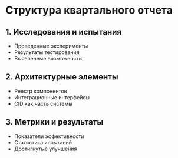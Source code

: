 # Структура квартального отчета

## 1. Исследования и испытания
- Проведенные эксперименты
- Результаты тестирования
- Выявленные возможности

## 2. Архитектурные элементы
- Реестр компонентов
- Интеграционные интерфейсы
- CID как часть системы

## 3. Метрики и результаты
- Показатели эффективности
- Статистика испытаний
- Достигнутые улучшения